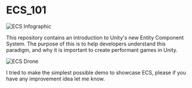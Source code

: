 # ECS_101

![ECS Infographic](https://github.com/ArturoNereu/ECS_101/blob/master/ECS_Infographic/ECS_Infographic_EN.jpg)

This repository contains an introduction to Unity's new Entity Component System. The purpose of this is to help developers understand this paradigm, and why it is important to create performant games in Unity.

![ECS Drone](https://user-images.githubusercontent.com/263776/39833786-b0b0628c-5390-11e8-8f06-abd398239bd1.gif)

I tried to make the simplest possible demo to showcase ECS, please if you have any improvement idea let me know.
